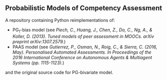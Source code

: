 ## Probabilistic Models of Competency Assessment

A repository containing Python reimplementations of: 

* PG<sub>1</sub>-bias model (see *Piech, C., Huang, J., Chen, Z., Do, C., Ng, A., & Koller, D. (2013). Tuned models of peer assessment in MOOCs. arXiv preprint arXiv:1307.2579.*)
* PAAS model (see *Gutierrez, P., Osman, N., Roig, C., & Sierra, C. (2016, May). Personalised Automated Assessments. In Proceedings of the 2016 International Conference on Autonomous Agents & Multiagent Systems (pp. 1115-1123).*)

and the original source code for PG-bivariate model.

